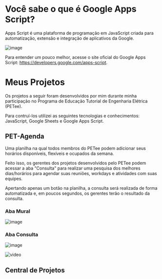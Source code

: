 # Você sabe o que é Google Apps Script?

Apps Script é uma plataforma de programação em JavaScript criada para automatização, extensão e integração  de aplicativos da Google.

![image](https://user-images.githubusercontent.com/77694067/184679987-64548c10-69ed-40ac-b47e-fd0909b7d813.png)

Para entender um pouco melhor, acesse o site oficial do Google Apps Script: https://developers.google.com/apps-script.

# Meus Projetos

Os projetos a seguir foram desenvolvidos por mim durante minha participação no Programa de Educação Tutorial de Engenharia Elétrica (PETee).

Para contruí-los utilizei as seguintes tecnologias e conhecimentos: JavaScript, Google Sheets e Google Apps Script.

## PET-Agenda

Uma planilha na qual todos membros do PETee podem adicionar seus horários disponíveis, flexíveis e ocupados da semana. 

Feito isso, os gerentes dos projetos desenvolvidos pelo PETee podem acessar a aba "Consulta" para realizar uma pesquisa dos melhores dias/horários para agendar suas reuniões, workdays e atividades com suas equipes.

Apertando apenas um botão na planilha, a consulta será realizada de forma automatizada e, em poucos segundos, os gerentes terão o resultado da consulta.

### Aba Mural

![image](https://user-images.githubusercontent.com/77694067/184682324-eeaa76c4-d268-46e0-8027-1f0fe3e15bd5.png)

### Aba Consulta

![image](https://user-images.githubusercontent.com/77694067/184683385-e415dae1-9b32-4a8d-9fe0-4737ecf7e42a.png)

![video]([https://github.com/thullyoufrn/Google-Apps-Script/blob/main/PET-Agenda.mkv](https://github.com/thullyoufrn/Google-Apps-Script/blob/main/Aba%20-%20Consulta%20(Editado).mp4))

## Central de Projetos
